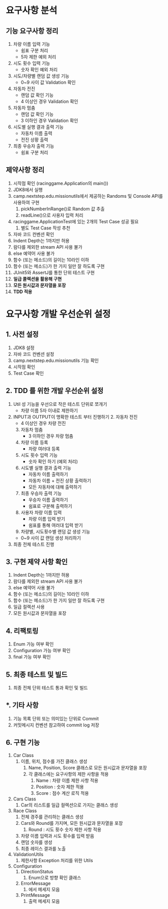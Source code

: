 # 요구사항 분석

## 기능 요구사항 정리
1. 차량 이름 입력 기능
   - 쉼표 구분 처리
   - 5자 제한 예외 처리 
2. 시도 횟수 입력 기능
   - 숫자 확인 예외 처리
3. 시도/차량별 랜덤 값 생성 기능
   - 0~9 사이 값 Validation 확인
4. 자동차 전진
   - 랜덤 값 확인 기능
   - 4 이상인 경우 Validation 확인
5. 자동차 멈춤
   - 랜덤 값 확인 기능
   - 3 이하인 경우 Validation 확인
6. 시도별 실행 결과 출력 기능
   - 자동차 이름 출력
   - 전진 상황 출력
7. 최종 우승자 출력 기능
   - 쉼표 구분 처리

## 제약사항 정리

1. 시작점 확인 (racinggame.Application의 main())
2. JDK8에서 실행
3. camp.nextstep.edu.missionutils에서 제공하는 Randoms 및 Console API를 사용하여 구현
    1. pickNumberInRange()로 Random 값 추출
    2. readLine()으로 사용자 입력 처리
4. racinggame.ApplicationTest에 있는 2개의 Test Case 성공 필요
    1. 별도 Test Case 작성 추천
5. 자바 코드 컨벤션 확인
6. Indent Depth는 1까지만 허용
7. 람다를 제외한 stream API 사용 불가
8. else 예약어 사용 불가
9. 함수 (또는 메소드)의 길이는 10라인 이하
10. 함수 (또는 메소드)가 한 가지 일만 잘 하도록 구현
11. JUnit5와 AssertJ를 통한 단위 테스트 구현
12. **일급 콜렉션을 활용해 구현**
13. **모든 원시값과 문자열을 포장**
14. **TDD 적용**

# 요구사항 개발 우선순위 설정

## 1. 사전 설정
1. JDK8 설정
2. 자바 코드 컨벤션 설정
3. camp.nextstep.edu.missionutils 기능 확인
4. 시작점 확인
5. Test Case 확인

## 2. TDD 를 위한 개발 우선순위 설정

1. Util 성 기능을 우선으로 작은 테스트 단위로 쪼개기
   - 차량 이름 5자 이내로 제한하기
2. INPUT과 OUTPUT이 명확한 테스트 부터 진행하기
   2. 자동차 전진
      - 4 이상인 경우 차량 전진
   3. 자동차 멈춤
      - 3 이하인 경우 차량 멈춤
   4. 차량 이름 등록
      - 차량 여러대 등록
   5. 시도 횟수 입력 기능
      - 숫자 확인 하기 (예외 처리)
   6. 시도별 실행 결과 출력 기능
      - 자동차 이름 출력하기
      - 자동차 이름 + 전진 상황 출력하기
      - 모든 자동차에 대해 출력하기
   7. 최종 우승자 출력 기능
       - 우승자 이름 출력하기
       - 쉼표로 구분해 출력하기
   8. 사용자 차량 이름 입력
      - 차량 이름 입력 받기
      - 쉼표를 통해 여러대 입력 받기
   9. 차량별, 시도횟수별 랜덤 값 생성 기능
   - 0~9 사이 값 랜덤 생성 처리하기
3. 최종 전체 테스트 진행

## 3. 구현 제약 사항 확인

1. Indent Depth는 1까지만 허용
2. 람다를 제외한 stream API 사용 불가
3. else 예약어 사용 불가
4. 함수 (또는 메소드)의 길이는 10라인 이하
5. 함수 (또는 메소드)가 한 가지 일만 잘 하도록 구현
6. 일급 컬렉션 사용
7. 모든 원시값과 문자열을 포장

## 4. 리팩토링

1. Enum 가능 여부 확인
2. Configuration 가능 여부 확인
3. final 가능 여부 확인

## 5. 최종 테스트 및 빌드

1. 최종 전체 단위 테스트 통과 확인 및 빌드

## *. 기타 사항

1. 기능 목록 단위 또는 의미있는 단위로 Commit
2. 커밋메시지 컨벤션 참고하여 commit log 저장

## 6. 구현 기능

1. Car Class
   1. 이름, 위치, 점수를 가진 클래스 생성
      1. Name, Position, Score 클래스로 모든 원시값과 문자열을 포장
      2. 각 클래스에는 요구사항의 제한 사항을 적용
         1. Name : 차량 이름 제한 사항 적용
         2. Position : 숫자 제한 적용
         3. Score : 점수 계산 로직 적용
2. Cars Class
   1. Car의 리스트를 일급 컬렉션으로 가지는 클래스 생성
3. Race Class
   1. 전체 경주를 관리하는 클래스 생성
   2. Cars와 Round를 가지며, 모든 원시값과 문자열을 포장
      1. Round : 시도 횟수 숫자 제한 사항 적용
   3. 차량 이름 입력과 시도 횟수를 입력 받음
   4. 랜덤 숫자를 생성
   5. 최종 레이스 결과를 노출
4. ValidationUtils
   1. 제한사항 Exception 처리를 위한 Utils
5. Configuration
   1. DirectionStatus
      1. Enum으로 방향 확인 클래스
   2. ErrorMessage
      1. 에서 메세지 모음
   3. PrintMessage
      1. 출력 메세지 모음
